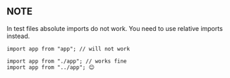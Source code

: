 ## NOTE

In test files absolute imports do not work. You need to use relative imports instead.

```
import app from "app"; // will not work

import app from "./app"; // works fine
import app from "../app"; 😊
```

